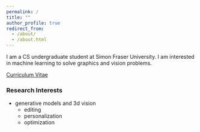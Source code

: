 ```yaml
---
permalink: /
title: ""
author_profile: true
redirect_from: 
  - /about/
  - /about.html
---
```

I am a CS undergraduate student at Simon Fraser University. I am interested in machine learning to solve graphics and vision problems.

[Curriculum Vitae](/files/cv.pdf)

### Research Interests
- generative models and 3d vision
  - editing
  - personalization
  - optimization  
